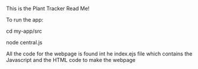 This is the Plant Tracker Read Me!


To run the app: 

cd my-app/src 

node central.js


All the code for the webpage is found int he index.ejs file which contains the Javascript and the HTML code to make the webpage
